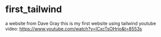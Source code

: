 # first_tailwind
a website from Dave Gray 
this is my first website using tailwind
youtube video: https://www.youtube.com/watch?v=lCxcTsOHrjo&t=8553s
